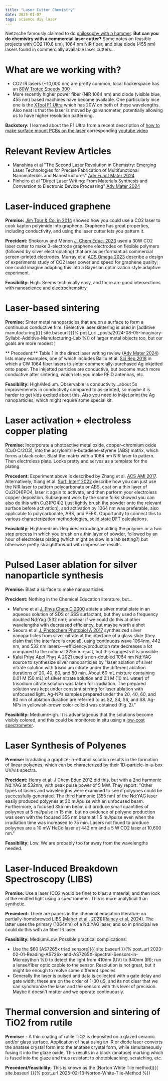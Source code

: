 ```yaml
---
title: "Laser Cutter Chemistry"
date: 2025-01-07
tags: science diy laser
---
```


Nietzsche famously claimed to do [philosophy with a hammer](https://en.wikipedia.org/wiki/Twilight_of_the_Idols).  **But can you do chemistry with a commercial laser cutter?** Some notes on feasible projects with CO2 (10.6 um), 1064 nm NIR fiber, and blue diode (455 nm) lasers found in commercially available laser cutters...

# What are we working with?

- CO2 IR lasers (~10,000 nm) are pretty common; local hackerspace has an [80W Trotec Speedy 300](https://wiki.fatcatfablab.org/wiki/Laser_Cutting)
- More recently higher power fiber (NIR 1064 nm) and diode (visible blue, 455 nm) based machines have become available.  One particularly nice one is the [XTool F1 Ultra](https://www.xtool.com/products/xtool-f1-ultra-20w-fiber-diode-dual-laser-engraver) which has 20W on both of these wavelengths.  Also neat is that the laser is moved by galvanometer, potentially allowing us to have higher resolution patterning.

**Backstory:** I learned about the F1 Ultra from a recent description of [how to make surface mount PCBs on the laser](https://github.com/sphawes/fiber-laser-pcb-fab) corresponding [youtube video](https://www.youtube.com/watch?v=wAiGCyZZq6w) 


# Relevant Review Articles

- Manshina et al "The Second Laser Revolution in Chemistry: Emerging Laser Technologies for Precise Fabrication of Multifunctional Nanomaterials and Nanostructures" [Adv Funct Mater 2024](https://dx.doi.org/10.1002/adfm.202405457)
- Pinheiro et al "Direct Laser Writing: From Materials Synthesis and Conversion to Electronic Device Processing" [Adv Mater 2024](https://dx.doi.org/10.1002/adma.202402014)

# Laser-induced graphene

**Premise:** [Jim Tour & Co. in 2014](https://doi.org/10.1038/ncomms6714) showed how you could use a CO2 laser to cook kapton polyimide into graphene. Graphene has great properties, including conductivity, and using the laser cutter lets you pattern it. 

**Precident:** Shokoruv and Menon [J. Chem Educ. 2023](https://doi.org/10.1021/acs.jchemed.2c01237) used a 30W CO2 laser cutter to make 3-electrode graphene electrodes on flexible polymers (followed by silver electroplating) that are as performant as commercial screen-printed electrodes. Murray et al [ACS Omega 2023](https://doi.org/10.1021/acsomega.1c00309) describe a design of experiments study of CO2 laser power and speed for graphene quality; one could imagine adapting this into a Bayesian optimization style adaptive experiment.

**Feasibility:** High. Seems technically easy, and there are good intersections with nanoscience and electrochemsitry.

# Laser-based sintering

**Premise:** Sinter metal nanoparticles that are on a surface to form a continuous conductive film.  (Selective laser sintering is used in [additive manufacturing]({{ site.baseurl }}{% post_url _posts/2024-08-05-Imaginary-Syllabi:-Additive-Manufacturing-Lab %}) of larger metal objects too, but our goals are more modest )

** Precedent:** Table 1 in the direct laser writing review ([Adv Mater 2024](https://dx.doi.org/10.1002/adma.202402014)) lists many examples, one of which includes Balliu et al. [Sci Rep 2018](https://dx.doi.org/10.1038/s41598-018-28684-4) in which a CW 1064 fiber lasers to sinter commercially-purchased Ag inkjetted onto paper.  The inkjetted particles are conductive, but become much more conductive after sintering, which lets you make RFID antennas, etc. 

**Feasibility:** High/Medium.  Observable is conductivity...about 5x improvemenets in conductivity compared to as-printed, so maybe it is harder to get kids excited about this. Also you need to inkjet print the Ag nanoparticles, which might require some special kit.


# Laser activation + electroless copper plating

**Premise:** Incorporate a photoactive metal oxide, copper–chromium oxide (CuO·Cr2O3), into the acrylonitrile-butadiene-styrene (ABS) matrix, which forms a black color.  Blast the matrix with a 1064 nm NIR laser to pattern. Then electroless plate.  Looks pretty and serves as a template for the plating. 

**Precedent:** Experiment above is described by Zhang et al. [ACS AMI 2017](https://dx.doi.org/10.1021/acsami.6b15828). Alternatively, Xiang et al. [Surf. Interf 2022](https://doi.org/10.1016/j.surfin.2022.102209) describe how you can just use the NIR laser to pattern polycarbonate or ABS, coat on a thin layer of Cu2(OH)PO4, laser it again to activate, and then perform your electroless copper depoistion.  Subsequent work by the same folks showed you can also do this with  Cu3(PO4)2 (just lightly brush the powder onto the relevant surface before activation), and activation by 1064 nm was preferable, also applicable to polycarbonate, ABS, and PEEK. Opportunity to connect this to various characterization methodologies, solid state DFT calculations.

**Feasibility:** High/medium.  Requires extruding/molding the polymer or a two step process in which you brush on a thin layer of powder, followed by an hour of electroless plating (which might be slow in a lab setting?) but otherwise pretty straightforward with impressive results.  

# Pulsed Laser ablation for silver nanoparticle synthesis

**Premise:** Blast a surface to make nanoparticles.

**Precident:** Nothing in the Chemical Education literature, but...
 - Mafune et al [J. Phys Chem C 2000](https://doi.org/10.1021/jp001803b) ablate a silver metal plate in an aqueous solution of SDS or SSS surfactant, but they used a frequency doubled Nd:Yag (532 nm); unclear if we could do this at other wavelengths with decreased efficiency, but maybe worth a shot 
- Seoura et al [J. Photochem Photobiol A 2017](https://dx.doi.org/10.1016/j.jphotochem.2017.05.002) synthesized silver nanoparticles from silver nitrate at the interface of a glass slide (they claim that the interface is crucial), using continuous wave 1064nm, 442 nm, and 532 nm lasers---efficiency/production rate decreases a lot compared to the notional 325nm result, but this suggests it is possible.
- Kalai Priya [Appl Phys A 2021](https://doi.org/10.1007/s00339-021-04370-7) used a non-doubled 1064 nm Nd:YAG source to synthesize silver nanoparticles by "laser ablation of silver nitrate solution with trisodium citrate under the different ablation durations of 20, 40, 60, and 80 min. About 60 mL mixture containing 0.01 M (50 mL) of silver nitrate solution and 0.1 M (10 mL water) of trisodium citrate solution was taken for irradiation. The prepared solution was kept under constant stirring for laser ablation with unfocused light. Ag-NPs samples prepared under the 20, 40, 60, and 80 min of ablation duration are referred to as S2, S4, S6, and S8. Ag-NPs in yellowish-brown color colloid was obtained (Fig. 2)." 

**Feasibility:** Medium/High.  It is advantageous that the solutions become visibly colored, and this could be monitored in situ using a [low-cost spectrometer](https://github.com/scientistnobee/Pocket-Spectrometer). 


# Laser Synthesis of Polyenes

**Premise:** Irradiating a graphite-in-ethanol solution results in the formation of linear polyenes, which can be characterized by their 1D-particle-in-a-box UV/vis spectra.

**Precident:** Henry et al. [J Chem Educ 2012](https://doi.org/10.1021/ed200728k) did this, but with a 2nd harmonic Nd:YAG at 532nm, with peak pulse power of 5 MW. They report: "Other types of lasers and wavelengths were examined to see if polyynes could be successfully generated. The third harmonic (355 nm) of the Nd:YAG laser easily produced polyynes at 30 mJ/pulse with an unfocused beam. Furthermore, a focused 355 nm beam did produce small quantities of polyynes at 5 mJ/pulse in 15 min, but no evidence of polyyne production was seen with the focused 355 nm beam at 1.5 mJ/pulse even when the irradiation time was increased to 75 min. Lasers not found to produce polyynes are a 10 mW HeCd laser at 442 nm and a 5 W CO2 laser at 10,600 nm."  

**Feasibility:** Low. We are probably too far away from the wavelengths needed.  


# Laser-Induced Breakdown Spectroscopy (LIBS)

**Premise:**  Use a laser (CO2 would be fine) to blast a material, and then look at the emitted light using a spectrometer.  This is more analytical than synthetic.

**Precedent:** There are papers in the chemical education literature on partially-homebrewed LIBS ([Maher et al., 2021](https://doi.org/10.1021/acs.jchemed.1c00563))([Rainey et al, 2024](https://doi.org/10.1021/acs.jchemed.4c00421)). The latter uses the primary (1064nm) of a Nd:YAG laser, and so in principal we could do this with an fiber IR laser. 

**Feasibility:** Medium/Low. Possible practical complications:
- Use the $60 [AS7265x triad sensors]({{ site.baseurl }}{% post_url 2023-02-01-Reading-AS726x-and-AS7265X-Spectral-Sensors-in-Micropython %}) to detect the light from 410nm (UV) to 940nm (IR); run a lense/fiber optic capble to the sensor. Resolution is not great, but it might be enough to reolve some different species
- Generally the laser is pulsed and data is collected with a gate delay and gate width; these are on the order of 1-30 uS, and its not clear that we can synchronize the laser and the sensors with this level of precision.  Maybe it doesn't matter and we operate continuously. 

# Thermal conversion and sintering of TiO2 from rutile 

**Premise:** - A thin coating of rutile TiO2 is deposited on a glazed ceramic and/or glass surface. Application of heat using an IR or diode laser converts the anatase crystal form into the anatase crystal form, while simultaneously fusing it into the glaze oxide. This results in a black (anatase) marking which is fused into the glaze and thus resistant to photobleaching, scratching, etc.

**Precedent/feasibility:** This is known as the [Norton White Tile method]({{ site.baseurl }}{% post_url 2025-02-13-Norton-White-Tile-Method %})